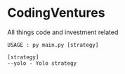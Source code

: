 # CodingVentures
All things code and investment related

```
USAGE : py main.py [strategy]

[strategy]
--yolo - Yolo strategy
```
